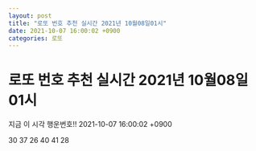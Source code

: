 ```yaml
---
layout: post
title: "로또 번호 추천 실시간 2021년 10월08일01시"
date: 2021-10-07 16:00:02 +0900
categories: 로또
---
```


# 로또 번호 추천 실시간 2021년 10월08일01시

지금 이 시각 행운번호!! 2021-10-07 16:00:02 +0900

 30  37  26  40  41  28 

